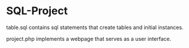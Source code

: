 # SQL-Project
table.sql contains sql statements that create tables and initial instances.

project.php implements a webpage that serves as a user interface. 
